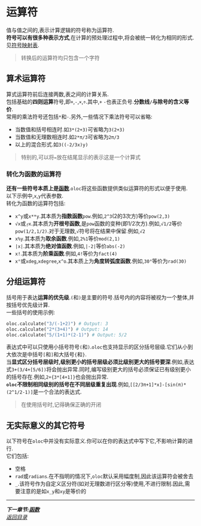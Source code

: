 # 运算符  

值与值之间的,表示计算逻辑的符号称为运算符.  
**符号可以有很多种表示方式**,在计算的预处理过程中,将会被统一转化为相同的形式.见[符号映射表](../项目说明/数据/符号映射表.md).
> 转换后的运算符均只包含一个字符  

## 算术运算符  

算式运算符前后连接两数,表之间的计算关系.  
包括基础的**四则运算**符号,即`+`,`-`,`×`,`÷`.其中,`+` `-`也表正负号.**分数线`/`与除号的含义等价**.  
常用的乘法符号还包括`*`和`·`.另外,一些情况下乘法符号可以省略:  
- 当数值和括号相连时.如`3*(2+3)`可省略为`3(2+3)`  
- 当数值和无理数相连时.如`2*π/3`可省略为`2π/3`  
- 以上的混合形式.如`3((-2/3x)y)`  

> 特别的,可以将`=`放在结尾显示的表示这是一个计算式  

### 转化为函数的运算符  

**还有一些符号本质上是[函数](函数.md)**.`oloc`将这些函数提供类似运算符的形式以便于使用.  
以下示例中,`x`,`y`代表参数.  
转化为函数的运算符包括:  
- `x^y`或`x**y`.其本质为**指数函数**`pow`.例如,`2^3`(2的3次方)等价`pow(2,3)`  
- `√x`或`┌x`.其本质为**开根号函数**,是`pow`函数的变种(即1/2次方).例如,`√1/2`等价`pow(1/2,1/2)`.对于无理数,`√`符号将在结果中保留.例如,`√2` 
- `x%y`.其本质为**取余函数**.例如,`2%1`等价`mod(2,1)`  
- `|x|`.其本质为**绝对值函数**.例如,`|-2|`等价`abs(-2)`  
- `x!`.其本质为**阶乘函数**.例如,`4!`等价为`fact(4)`  
- `x°`或`xdeg`,`xdegree`,`x^o`.其本质上为**角度转弧度函数**.例如,`30°`等价为`rad(30)`

## 分组运算符  

括号用于表达**运算的优先级**.`(`和`)`是主要的符号.括号内的内容将被视为一个整体,并按括号优先级计算.  
一些括号的使用示例:  
```python
oloc.calculate("3/(-1+2)") # Output: 3
oloc.calculate("2*(3+4)") # Output: 14
oloc.calculate("5/(1+1)*(2-1)") # Output: 5/2
```
表达式中可以只使用小括号符号`(`和`)`.`oloc`也支持显示的区分括号层级.它们从小到大依次是中括号`[`和`]`和大括号`{`和`}`.  
当**显式区分括号层级时,级别更小的括号层级必须比级别更大的括号要深**.例如,表达式`3+(3/4+[5/6])`将会抛出异常.同时,编写级别更大的括号必须保证已有级别更小的括号存在.例如,`2+{3*[4+1]}`也会抛出异常.    
**`oloc`不限制相同级别的括号在不同层级重复出现**.例如,`[[2/3π+1]*x]-[sin(π)*(2^1/2-1)]`是一个合法的表达式.  

> 在使用括号时,记得确保正确的开闭  

## 无实际意义的其它符号  

以下符号在`oloc`中并没有实际意义.你可以在你的表达式中写下它,不影响计算的进行.  
它们包括:  
- 空格
- `rad`或`radians`.在不指明的情况下,`oloc`默认采用幅度制,因此该运算符会被舍去  
- `_`.该符号作为自定义区分符(如对无理数进行区分等)使用,不进行限制.因此,需要注意的是如`x_y`和`xy`是等价的    

---  
***下一章节:[函数](函数.md)***  
*[返回目录](使用教程目录.md)*  